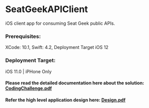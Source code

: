# SeatGeekAPIClient
iOS client app for consuming Seat Geek public APIs.

### Prerequisites:
XCode: 10.1, Swift: 4.2, Deployment Target iOS 12

### Deployment Target: 
iOS 11.0 | iPHone Only


#### Please read the detailed documentation here about the solution: [CodingChallenge.pdf](https://github.com/VireshS/SeatGeekAPIClient/blob/master/CodingChallenge.pdf)

#### Refer the high level application design here: [Design.pdf](https://github.com/VireshS/SeatGeekAPIClient/blob/master/Design.pdf)
